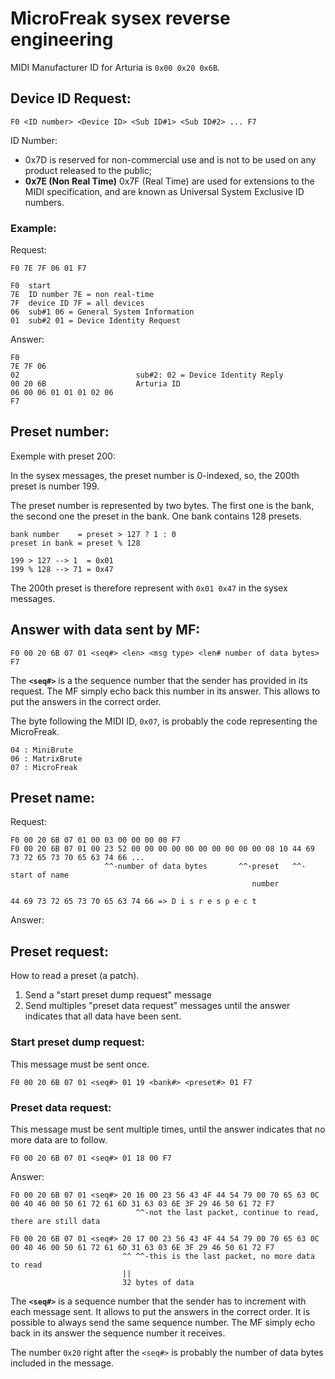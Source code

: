 MicroFreak sysex reverse engineering
====================================

MIDI Manufacturer ID for Arturia is `0x00 0x20 0x6B`.
                                     
Device ID Request:                                     
------------------
                                     
    F0 <ID number> <Device ID> <Sub ID#1> <Sub ID#2> ... F7

ID Number: 
- 0x7D is reserved for non-commercial use and is not to be used on any product released to the public; 
- **0x7E (Non Real Time)** 0x7F (Real Time) are used for extensions to the MIDI specification, and are 
known as Universal System Exclusive ID numbers.

### Example:

Request:
    
    F0 7E 7F 06 01 F7

    F0  start
    7E  ID number 7E = non real-time
    7F  device ID 7F = all devices
    06  sub#1 06 = General System Information
    01  sub#2 01 = Device Identity Request

Answer:

    F0
    7E 7F 06 
    02                          sub#2: 02 = Device Identity Reply 
    00 20 6B                    Arturia ID 
    06 00 06 01 01 01 02 06
    F7

Preset number:
--------------

Exemple with preset 200:

In the sysex messages, the preset number is 0-indexed, so, the 200th preset is number 199.

The preset number is represented by two bytes. The first one is the bank, the second one the preset in the bank.
One bank contains 128 presets.

    bank number    = preset > 127 ? 1 : 0
    preset in bank = preset % 128

    199 > 127 --> 1  = 0x01
    199 % 128 --> 71 = 0x47

The 200th preset is therefore represent with `0x01 0x47` in the sysex messages.
    

Answer with data sent by MF:
----------------------------

    F0 00 20 6B 07 01 <seq#> <len> <msg type> <len# number of data bytes> F7

The **`<seq#>`** is a the sequence number that the sender has provided in its request. The MF simply echo back this
number in its answer. This allows to put the answers in the correct order. 

The byte following the MIDI ID, `0x07`, is probably the code representing the MicroFreak. 

    04 : MiniBrute
    06 : MatrixBrute 
    07 : MicroFreak


Preset name:
------------

Request:

    F0 00 20 6B 07 01 00 03 00 00 00 00 F7
    F0 00 20 6B 07 01 00 23 52 00 00 00 00 00 00 00 00 00 00 08 10 44 69 73 72 65 73 70 65 63 74 66 ...
                         ^^-number of data bytes       ^^-preset   ^^-start of name
                                                          number   
                                                       
    44 69 73 72 65 73 70 65 63 74 66 => D i s r e s p e c t
    
Answer:


Preset request:
---------------

How to read a preset (a patch).

1. Send a "start preset dump request" message
2. Send multiples "preset data request" messages until the answer indicates that all data have been sent.

### Start preset dump request:

This message must be sent once.

    F0 00 20 6B 07 01 <seq#> 01 19 <bank#> <preset#> 01 F7
                
### Preset data request:

This message must be sent multiple times, until the answer indicates that no more data are to follow.

    F0 00 20 6B 07 01 <seq#> 01 18 00 F7

Answer:

    F0 00 20 6B 07 01 <seq#> 20 16 00 23 56 43 4F 44 54 79 00 70 65 63 0C 00 40 46 00 50 61 72 61 6D 31 63 03 6E 3F 29 46 50 61 72 F7
                                ^^-not the last packet, continue to read, there are still data
                                
    F0 00 20 6B 07 01 <seq#> 20 17 00 23 56 43 4F 44 54 79 00 70 65 63 0C 00 40 46 00 50 61 72 61 6D 31 63 03 6E 3F 29 46 50 61 72 F7
                             ^^ ^^-this is the last packet, no more data to read                        
                             ||        
                             32 bytes of data
                                
The **`<seq#>`** is a sequence number that the sender has to increment with each message sent. It allows to put the answers 
in the correct order. It is possible to always send the same sequence number. The MF simply echo back in its answer the sequence 
number it receives.

The number `0x20` right after the `<seq#>` is probably the number of data bytes included in the message. 

                                